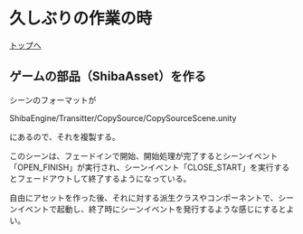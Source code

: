 # 久しぶりの作業の時

[トップへ](./index.md)

## ゲームの部品（ShibaAsset）を作る

シーンのフォーマットが

ShibaEngine/Transitter/CopySource/CopySourceScene.unity

にあるので、それを複製する。

このシーンは、フェードインで開始、開始処理が完了するとシーンイベント「OPEN_FINISH」が実行され、シーンイベント「CLOSE_START」を実行するとフェードアウトして終了するようになっている。

自由にアセットを作った後、それに対する派生クラスやコンポーネントで、シーンイベントで起動し、終了時にシーンイベントを発行するような感じにするとよい。